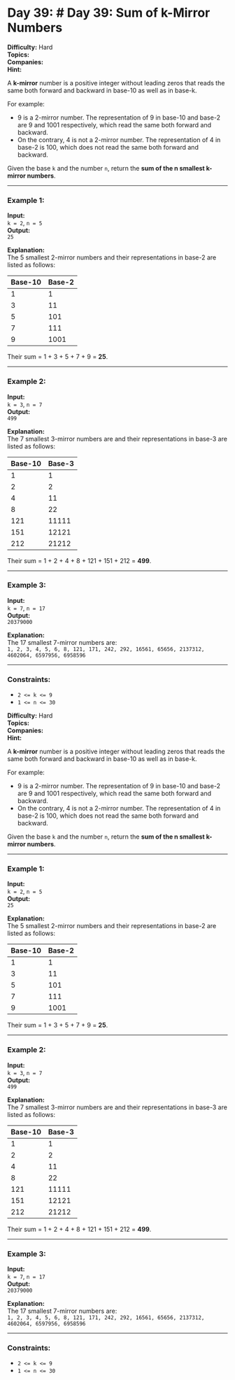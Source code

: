 # Day 39: # Day 39: Sum of k-Mirror Numbers

**Difficulty:** Hard  
**Topics:**  
**Companies:**  
**Hint:**

A **k-mirror** number is a positive integer without leading zeros that reads the same both forward and backward in base-10 as well as in base-k.

For example:
- 9 is a 2-mirror number. The representation of 9 in base-10 and base-2 are 9 and 1001 respectively, which read the same both forward and backward.
- On the contrary, 4 is not a 2-mirror number. The representation of 4 in base-2 is 100, which does not read the same both forward and backward.

Given the base `k` and the number `n`, return the **sum of the n smallest k-mirror numbers**.

---

### Example 1:

**Input:**  
`k = 2`, `n = 5`  
**Output:**  
`25`  

**Explanation:**  
The 5 smallest 2-mirror numbers and their representations in base-2 are listed as follows:

| Base-10 | Base-2 |
|---------|--------|
| 1       | 1      |
| 3       | 11     |
| 5       | 101    |
| 7       | 111    |
| 9       | 1001   |

Their sum = 1 + 3 + 5 + 7 + 9 = **25**.

---

### Example 2:

**Input:**  
`k = 3`, `n = 7`  
**Output:**  
`499`  

**Explanation:**  
The 7 smallest 3-mirror numbers are and their representations in base-3 are listed as follows:

| Base-10 | Base-3  |
|---------|---------|
| 1       | 1       |
| 2       | 2       |
| 4       | 11      |
| 8       | 22      |
| 121     | 11111   |
| 151     | 12121   |
| 212     | 21212   |

Their sum = 1 + 2 + 4 + 8 + 121 + 151 + 212 = **499**.

---

### Example 3:

**Input:**  
`k = 7`, `n = 17`  
**Output:**  
`20379000`  

**Explanation:**  
The 17 smallest 7-mirror numbers are:  
`1, 2, 3, 4, 5, 6, 8, 121, 171, 242, 292, 16561, 65656, 2137312, 4602064, 6597956, 6958596`

---

### Constraints:

- `2 <= k <= 9`
- `1 <= n <= 30`


**Difficulty:** Hard  
**Topics:**  
**Companies:**  
**Hint:**

A **k-mirror** number is a positive integer without leading zeros that reads the same both forward and backward in base-10 as well as in base-k.

For example:
- 9 is a 2-mirror number. The representation of 9 in base-10 and base-2 are 9 and 1001 respectively, which read the same both forward and backward.
- On the contrary, 4 is not a 2-mirror number. The representation of 4 in base-2 is 100, which does not read the same both forward and backward.

Given the base `k` and the number `n`, return the **sum of the n smallest k-mirror numbers**.

---

### Example 1:

**Input:**  
`k = 2`, `n = 5`  
**Output:**  
`25`  

**Explanation:**  
The 5 smallest 2-mirror numbers and their representations in base-2 are listed as follows:

| Base-10 | Base-2 |
|---------|--------|
| 1       | 1      |
| 3       | 11     |
| 5       | 101    |
| 7       | 111    |
| 9       | 1001   |

Their sum = 1 + 3 + 5 + 7 + 9 = **25**.

---

### Example 2:

**Input:**  
`k = 3`, `n = 7`  
**Output:**  
`499`  

**Explanation:**  
The 7 smallest 3-mirror numbers are and their representations in base-3 are listed as follows:

| Base-10 | Base-3  |
|---------|---------|
| 1       | 1       |
| 2       | 2       |
| 4       | 11      |
| 8       | 22      |
| 121     | 11111   |
| 151     | 12121   |
| 212     | 21212   |

Their sum = 1 + 2 + 4 + 8 + 121 + 151 + 212 = **499**.

---

### Example 3:

**Input:**  
`k = 7`, `n = 17`  
**Output:**  
`20379000`  

**Explanation:**  
The 17 smallest 7-mirror numbers are:  
`1, 2, 3, 4, 5, 6, 8, 121, 171, 242, 292, 16561, 65656, 2137312, 4602064, 6597956, 6958596`

---

### Constraints:

- `2 <= k <= 9`
- `1 <= n <= 30`
